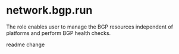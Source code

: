 network.bgp.run
================

The role enables user to manage the BGP resources independent of platforms and perform BGP health checks.

readme change